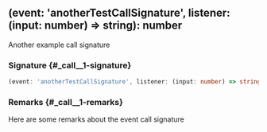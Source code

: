 ## (event: 'anotherTestCallSignature', listener: (input: number) => string): number

Another example call signature

### Signature {#\_call\_\_1-signature}

```typescript
(event: 'anotherTestCallSignature', listener: (input: number) => string): number;
```

### Remarks {#\_call\_\_1-remarks}

Here are some remarks about the event call signature
